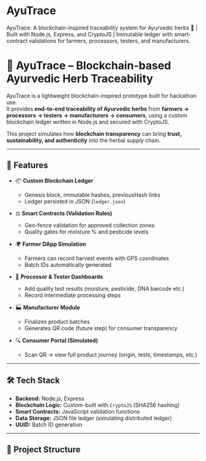 # AyuTrace
AyuTrace: A blockchain-inspired traceability system for Ayurvedic herbs 🌿 | Built with Node.js, Express, and CryptoJS | Immutable ledger with smart-contract validations for farmers, processors, testers, and manufacturers.
# 🌿 AyuTrace – Blockchain-based Ayurvedic Herb Traceability

AyuTrace is a lightweight blockchain-inspired prototype built for hackathon use.  
It provides **end-to-end traceability of Ayurvedic herbs** from **farmers → processors → testers → manufacturers → consumers**, using a custom blockchain ledger written in Node.js and secured with CryptoJS.

This project simulates how **blockchain transparency** can bring **trust, sustainability, and authenticity** into the herbal supply chain.

---

## 🚀 Features

- 📦 **Custom Blockchain Ledger**  
  - Genesis block, immutable hashes, previousHash links  
  - Ledger persisted in JSON (`ledger.json`)  

- ⚖️ **Smart Contracts (Validation Rules)**  
  - Geo-fence validation for approved collection zones  
  - Quality gates for moisture % and pesticide levels  

- 🌍 **Farmer DApp Simulation**  
  - Farmers can record harvest events with GPS coordinates  
  - Batch IDs automatically generated  

- 🧪 **Processor & Tester Dashboards**  
  - Add quality test results (moisture, pesticide, DNA barcode etc.)  
  - Record intermediate processing steps  

- 🏭 **Manufacturer Module**  
  - Finalizes product batches  
  - Generates QR code (future step) for consumer transparency  

- 🔍 **Consumer Portal (Simulated)**  
  - Scan QR → view full product journey (origin, tests, timestamps, etc.)  

---

## 🛠️ Tech Stack

- **Backend:** Node.js, Express  
- **Blockchain Logic:** Custom-built with `CryptoJS` (SHA256 hashing)  
- **Smart Contracts:** JavaScript validation functions  
- **Data Storage:** JSON file ledger (simulating distributed ledger)  
- **UUID:** Batch ID generation  

---

## 📂 Project Structure

